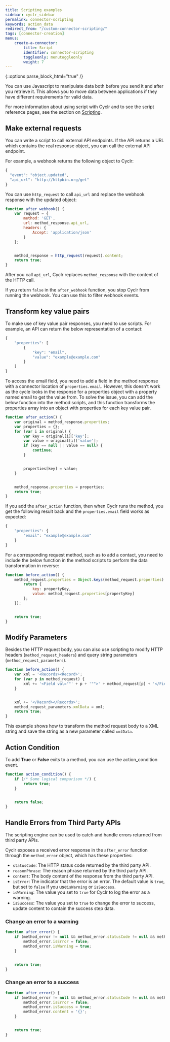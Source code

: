 ```yaml
---
title: Scripting examples
sidebar: cyclr_sidebar
permalink: connector-scripting
keywords: action_data
redirect_from: "/custom-connector-scripting/"
tags: [connector-creation]
menus:
    create-a-connector:
        title: Script
        identifier: connector-scripting
        toggleonly: menutoggleonly
        weight: 7
---
```

{::options parse_block_html="true" /}
<section class="card">

You can use Javascript to manipulate data both before you send it and after you retrieve it. This allows you to move data between applications if they have different requirements for valid data.

For more information about using script with Cyclr and to see the script reference pages, see the section on [Scripting](scripting). 

</section>
<section class="card">

## Make external requests

You can write a script to call external API endpoints. If the API returns a URL which contains the real response object, you can call the external API endpoint.

For example, a webhook returns the following object to Cyclr:

```js
{
  "event": "object.updated",
  "api_url": "http://httpbin.org/get"
}
```
You can use `http_request` to call `api_url` and replace the webhook response with the updated object:

```js
function after_webhook() {
    var request = {
        method: 'GET',
        url: method_response.api_url,
        headers: {
            Accept: 'application/json'
        }
    };


    method_response = http_request(request).content;
    return true;
}
```

After you call `api_url`, Cyclr replaces `method_response` with the content of the HTTP call. 

If you return `false` in the `after_webhook` function, you stop Cyclr from running the webhook. You can use this to filter webhook events.

</section>
<section class="card">

## Transform key value pairs

To make use of key value pair responses, you need to use scripts. For example, an API can return the below representation of a contact:

```js
{
    "properties": [
        {
            "key": "email",
            "value": "example@example.com"
        }
    ]
}
```

To access the email field, you need to add a field in the method response with a connector location of `properties.email`. However, this doesn’t work as the cycle looks in the response for a properties object with a property named email to get the value from. To solve the issue, you can add the below function into the method scripts, and this function transforms the properties array into an object with properties for each key value pair.

```js
function after_action() {
    var original = method_response.properties;
    var properties = {};
    for (var i in original) {
        var key = original[i]['key'];
        var value = original[i]['value'];
        if (key == null || value == null) {
            continue;
        }


        properties[key] = value;
    }


    method_response.properties = properties;
    return true;
}
```
If you add the `after_action` function, then when Cyclr runs the method, you get the following result back and the `properties.email` field works as expected:

```js
{
    "properties": {
        "email": "example@example.com"
    }
}
```

For a corresponding request method, such as to add a contact, you need to include the below function in the method scripts to perform the data transformation in reverse:

```js
function before_action() {
    method_request.properties = Object.keys(method_request.properties).map(function (propertyKey) {
        return {
            key: propertyKey,
            value: method_request.properties[propertyKey]
        };
    });


    return true;
}
```

</section>
<section class="card">

## Modify Parameters

Besides the HTTP request body, you can also use scripting to modify HTTP headers (`method_request_headers`) and query string parameters (`method_request_parameters`).

```js
function before_action() {
    var xml = '<Records><Record>';
    for (var p in method_request) {
        xml += '<Field val=""' + p + '"">' + method_request[p] + '</Field>';
    }


    xml += '</Record></Records>';
    method_request_parameters.xmlData = xml;
    return true;
}
```

This example shows how to transform the method request body to a XML string and save the string as a new parameter called `xmlData`.

</section>
<section class="card">

## Action Condition

To add **True** or **False** exits to a method, you can use the action_condition event.

```js
function action_condition() {
    if (/* Some logical comparison */) {
        return true;
    }


    return false;
}
```

</section>
<section class="card">

## Handle Errors from Third Party APIs

The scripting engine can be used to catch and handle errors returned from third party APIs.

Cyclr exposes a received error response in the `after_error` function through the `method_error` object, which has these properties:

* `statusCode`: The HTTP status code returned by the third party API.
* `reasonPhrase`: The reason phrase returned by the third party API.
* `content`: The body content of the response from the third party API.
* `isError`: The indicator that the error is an error. The default value is `true`, but set to `false` if you use`isWarning` or `isSuccess`.
* `isWarning`: The value you set to `true` for Cyclr to log the error as a warning.
* `isSuccess`: The value you set to `true` to change the error to success, update content to contain the success step data.

### Change an error to a warning

```js
function after_error() {
    if (method_error != null && method_error.statusCode != null && method_error.statusCode.toString() === '400' && method_error.reasonPhrase === 'Email Address not valid' ) {
        method_error.isError = false;
        method_error.isWarning = true;
    }


    return true;
}
```

### Change an error to a success

```js
function after_error() {
    if (method_error != null && method_error.statusCode != null && method_error.statusCode.toString() === '400' && method_error.reasonPhrase === 'Email Address not valid') {
        method_error.isError = false;
        method_error.isSuccess = true;
        method_error.content = '{}';
    }


    return true;
}
```


</section>